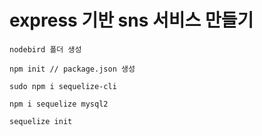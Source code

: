 # express 기반 sns 서비스 만들기

~~~
nodebird 폴더 생성

npm init // package.json 생성

sudo npm i sequelize-cli

npm i sequelize mysql2

sequelize init
~~~
